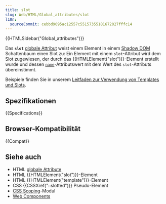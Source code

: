 ```yaml
---
title: slot
slug: Web/HTML/Global_attributes/slot
l10n:
  sourceCommit: cebbd9095ac12557c55157355181672027fffc14
---
```


{{HTMLSidebar("Global_attributes")}}

Das **`slot`** [globale Attribut](/de/docs/Web/HTML/Global_attributes) weist einem Element in einem [Shadow DOM](/de/docs/Web/API/Web_components/Using_shadow_DOM) Schattenbaum einen Slot zu: Ein Element mit einem `slot`-Attribut wird dem Slot zugewiesen, der durch das {{HTMLElement("slot")}}-Element erstellt wurde und dessen [`name`](/de/docs/Web/HTML/Element/slot#name)-Attributswert mit dem Wert des `slot`-Attributs übereinstimmt.

Beispiele finden Sie in unserem [Leitfaden zur Verwendung von Templates und Slots](/de/docs/Web/API/Web_components/Using_templates_and_slots).

## Spezifikationen

{{Specifications}}

## Browser-Kompatibilität

{{Compat}}

## Siehe auch

- HTML [globale Attribute](/de/docs/Web/HTML/Global_attributes)
- HTML {{HTMLElement("slot")}}-Element
- HTML {{HTMLElement("template")}}-Element
- CSS {{CSSXref("::slotted")}} Pseudo-Element
- [CSS Scoping](/de/docs/Web/CSS/CSS_scoping)-Modul
- [Web Components](/de/docs/Web/API/Web_components)
